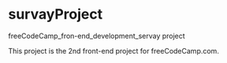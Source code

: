 # survayProject
freeCodeCamp_fron-end_development_servay project

This project is the 2nd front-end project for freeCodeCamp.com.


